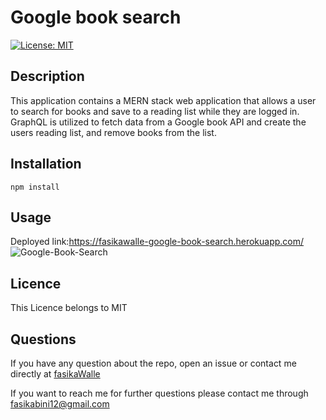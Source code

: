 # Google book search

[![License: MIT](https://img.shields.io/badge/License-MIT-yellow.svg)](https://opensource.org/licenses/MIT)

## Description

This application contains a MERN stack web application that allows a user to search for books and save to a reading list while they are logged in. GraphQL is utilized to fetch data from a Google book API and create the users reading list, and remove books from the list.

## Installation

`npm install`

## Usage

Deployed link:https://fasikawalle-google-book-search.herokuapp.com/
![Google-Book-Search](https://user-images.githubusercontent.com/73629983/118378405-478d5300-b599-11eb-9748-5bd58d8ec25b.png)

## Licence

This Licence belongs to MIT

## Questions

If you have any question about the repo, open an issue or contact me directly at [fasikaWalle](https://github.com/fasikaWalle/)

If you want to reach me for further questions please contact me through fasikabini12@gmail.com

